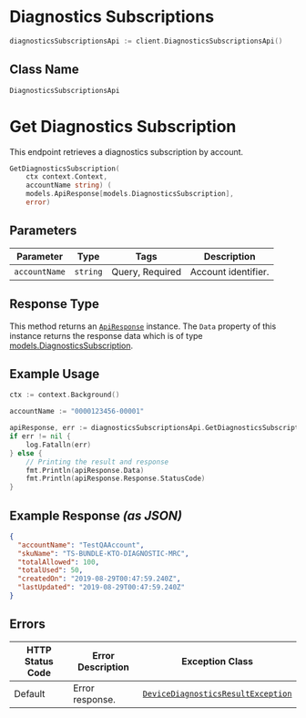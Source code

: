 # Diagnostics Subscriptions

```go
diagnosticsSubscriptionsApi := client.DiagnosticsSubscriptionsApi()
```

## Class Name

`DiagnosticsSubscriptionsApi`


# Get Diagnostics Subscription

This endpoint retrieves a diagnostics subscription by account.

```go
GetDiagnosticsSubscription(
    ctx context.Context,
    accountName string) (
    models.ApiResponse[models.DiagnosticsSubscription],
    error)
```

## Parameters

| Parameter | Type | Tags | Description |
|  --- | --- | --- | --- |
| `accountName` | `string` | Query, Required | Account identifier. |

## Response Type

This method returns an [`ApiResponse`](../../doc/api-response.md) instance. The `Data` property of this instance returns the response data which is of type [models.DiagnosticsSubscription](../../doc/models/diagnostics-subscription.md).

## Example Usage

```go
ctx := context.Background()

accountName := "0000123456-00001"

apiResponse, err := diagnosticsSubscriptionsApi.GetDiagnosticsSubscription(ctx, accountName)
if err != nil {
    log.Fatalln(err)
} else {
    // Printing the result and response
    fmt.Println(apiResponse.Data)
    fmt.Println(apiResponse.Response.StatusCode)
}
```

## Example Response *(as JSON)*

```json
{
  "accountName": "TestQAAccount",
  "skuName": "TS-BUNDLE-KTO-DIAGNOSTIC-MRC",
  "totalAllowed": 100,
  "totalUsed": 50,
  "createdOn": "2019-08-29T00:47:59.240Z",
  "lastUpdated": "2019-08-29T00:47:59.240Z"
}
```

## Errors

| HTTP Status Code | Error Description | Exception Class |
|  --- | --- | --- |
| Default | Error response. | [`DeviceDiagnosticsResultException`](../../doc/models/device-diagnostics-result-exception.md) |

